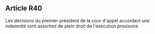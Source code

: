 Article R40
----
Les décisions du premier président de la cour d'appel accordant une indemnité
sont assorties de plein droit de l'exécution provisoire.
